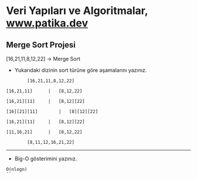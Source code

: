 # Veri Yapıları ve Algoritmalar, www.patika.dev

## Merge Sort Projesi
[16,21,11,8,12,22] -> Merge Sort

* Yukarıdaki dizinin sort türüne göre aşamalarını yazınız.


```
		[16,21,11,8,12,22]
     
[16,21,11]		|	[8,12,22]

[16,21][11]		|	[8,12][22]

[16][21][11]		|	[8][12][22]

[16,21][11]		|	[8,12][22]

[11,16,21]		|	[8,12,22]

		[8,11,12,16,21,22]
```

___

* Big-O gösterimini yazınız.

```
O(nlogn)
``
